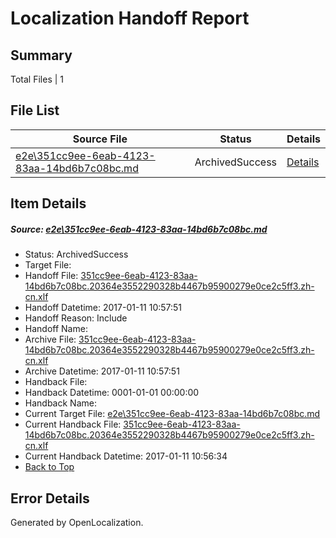 # <a name='report-top'></a> Localization Handoff Report

## Summary
 Total Files | 1

## File List
 Source File | Status | Details 
 ----------- | ------ | ------- 
 [e2e\351cc9ee-6eab-4123-83aa-14bd6b7c08bc.md](https://github.com/OpenLocalizationTestOrg/ol-test0/blob/d784f0fbe73a5c6cec1e80d86e442a86879544e8/e2e/351cc9ee-6eab-4123-83aa-14bd6b7c08bc.md) | ArchivedSuccess | [Details](#ea609b389d145d3a55f6aa69ddb6a648bf11434c1)

## Item Details
##### <a name='ea609b389d145d3a55f6aa69ddb6a648bf11434c1'></a> Source: [e2e\351cc9ee-6eab-4123-83aa-14bd6b7c08bc.md](https://github.com/OpenLocalizationTestOrg/ol-test0/blob/d784f0fbe73a5c6cec1e80d86e442a86879544e8/e2e/351cc9ee-6eab-4123-83aa-14bd6b7c08bc.md)
* Status: ArchivedSuccess
* Target File: 
* Handoff File: [351cc9ee-6eab-4123-83aa-14bd6b7c08bc.20364e3552290328b4467b95900279e0ce2c5ff3.zh-cn.xlf](https://github.com/OpenLocalizationTestOrg/ol-test0-handoff/blob/7b771e518973025e35fcf2dfffa647e55aed896e/ol-handoff/OpenLocalizationTestOrg/ol-test0-zhcn/shujia/ht/351cc9ee-6eab-4123-83aa-14bd6b7c08bc.20364e3552290328b4467b95900279e0ce2c5ff3.zh-cn.xlf)
* Handoff Datetime: 2017-01-11 10:57:51
* Handoff Reason: Include
* Handoff Name: 
* Archive File: [351cc9ee-6eab-4123-83aa-14bd6b7c08bc.20364e3552290328b4467b95900279e0ce2c5ff3.zh-cn.xlf](https://github.com/OpenLocalizationTestOrg/ol-test0-handoff/blob/b459be7410e0c55dbdcdb311a48a056756cb2391/ol-archive/OpenLocalizationTestOrg/ol-test0-zhcn/shujia/ht/351cc9ee-6eab-4123-83aa-14bd6b7c08bc.20364e3552290328b4467b95900279e0ce2c5ff3.zh-cn.xlf)
* Archive Datetime: 2017-01-11 10:57:51
* Handback File: 
* Handback Datetime: 0001-01-01 00:00:00
* Handback Name: 
* Current Target File: [e2e\351cc9ee-6eab-4123-83aa-14bd6b7c08bc.md](https://github.com/OpenLocalizationTestOrg/ol-test0-zhcn/blob/398e5da4b32ad0416c50571b590cbeeb0f784393/e2e/351cc9ee-6eab-4123-83aa-14bd6b7c08bc.md)
* Current Handback File: [351cc9ee-6eab-4123-83aa-14bd6b7c08bc.20364e3552290328b4467b95900279e0ce2c5ff3.zh-cn.xlf](https://github.com/OpenLocalizationTestOrg/ol-test0-handback/blob/a801dd7bbc3eab881d7c322767fba063b2f50111/ol-handback/OpenLocalizationTestOrg/ol-test0-zhcn/shujia/ht/351cc9ee-6eab-4123-83aa-14bd6b7c08bc.20364e3552290328b4467b95900279e0ce2c5ff3.zh-cn.xlf)
* Current Handback Datetime: 2017-01-11 10:56:34
* [Back to Top](#report-top)


## Error Details

Generated by OpenLocalization.
